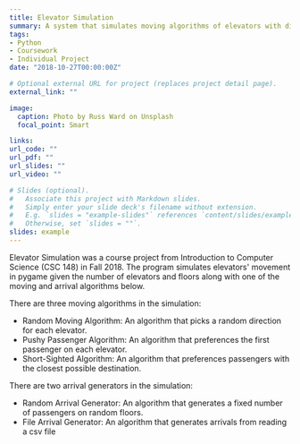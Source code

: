 ```yaml
---
title: Elevator Simulation
summary: A system that simulates moving algorithms of elevators with different arrival algorithms of passengers.
tags:
- Python
- Coursework
- Individual Project
date: "2018-10-27T00:00:00Z"

# Optional external URL for project (replaces project detail page).
external_link: ""

image:
  caption: Photo by Russ Ward on Unsplash
  focal_point: Smart

links:
url_code: ""
url_pdf: ""
url_slides: ""
url_video: ""

# Slides (optional).
#   Associate this project with Markdown slides.
#   Simply enter your slide deck's filename without extension.
#   E.g. `slides = "example-slides"` references `content/slides/example-slides.md`.
#   Otherwise, set `slides = ""`.
slides: example
---
```

Elevator Simulation was a course project from Introduction to Computer Science (CSC 148) in Fall 2018. The program simulates elevators' movement in pygame given the number of elevators and floors along with one of the moving and arrival algorithms below.

There are three moving algorithms in the simulation: 

- Random Moving Algorithm: An algorithm that picks a random direction for each elevator.
- Pushy Passenger Algorithm: An algorithm that preferences the first passenger on each elevator.
- Short-Sighted Algorithm: An algorithm that preferences passengers with the closest possible destination.

There are two arrival generators in the simulation:

- Random Arrival Generator: An algorithm that generates a fixed number of passengers on random floors.
- File Arrival Generator: An algorithm that generates arrivals from reading a csv file